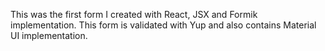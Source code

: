 This was the first form I created with React, JSX and Formik implementation. This form is validated with Yup and also contains Material UI implementation. 
